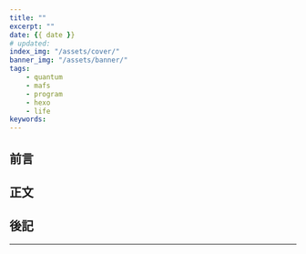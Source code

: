```yaml
---
title: ""
excerpt: ""
date: {{ date }}
# updated: 
index_img: "/assets/cover/"
banner_img: "/assets/banner/"
tags: 
    - quantum
    - mafs
    - program
    - hexo
    - life
keywords: 
---
```


<!-- Latex Protector: Remove "@" before use -->
<!--@lp:skip-all-->
<!--@lp:skip-some-->

<!-- EMSP Replacer: Auto replacement of double full-width white-space with &emsp;&emsp; -->

<!-- Spoiler Replacer: Replace ||text||  with {% spoiler text %} -->
<!--@sprp:skip-all-->

<!-- Footnote Reposer: Auto repositioning of all the footnotes in post -->
<!--@ft:skip-all-->


## 前言

## 正文

## 後記

---

<!-- ## 參考 -->
